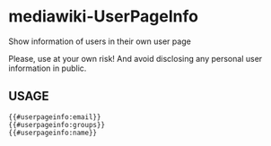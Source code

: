 # mediawiki-UserPageInfo
Show information of users in their own user page

Please, use at your own risk! And avoid disclosing any personal user information in public.

## USAGE

    {{#userpageinfo:email}}
    {{#userpageinfo:groups}}
    {{#userpageinfo:name}}

